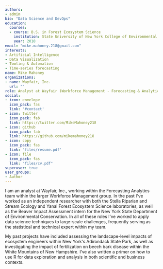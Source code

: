 ```yaml
---
authors:
- admin
bio: "Data Science and DevOps"
education:
  courses:
  - course: B.S. in Forest Ecosystem Science
    institution: State University of New York College of Environmental Science and Forestry
    year: 2018
email: "mike.mahoney.218@gmail.com"
interests:
- Artificial Intelligence
- Data Visualization 
- Tooling & Automation
- Time-series forecasting
name: Mike Mahoney
organizations:
- name: Wayfair, Inc.
  url: ""
role: Analyst at Wayfair (Workforce Management - Forecasting & Analytics)
social:
- icon: envelope
  icon_pack: fas
  link: '#contact'
- icon: twitter
  icon_pack: fab
  link: https://twitter.com/MikeMahoney218
- icon: github
  icon_pack: fab
  link: https://github.com/mikemahoney218
- icon: copy
  icon_pack: fas
  link: "files/resume.pdf"
- icon: file
  icon_pack: fas
  link: "files/cv.pdf"
superuser: true
user_groups:
- Author
---
```


I am an analyst at Wayfair, Inc., working within the Forecasting Analytics team within the larger Workforce Management group. In the past I've worked as an independent researcher with both the Stella Riparian and Stream Ecology and Yanai Forest Ecosystem Science laboratories, as well as the Beaver Impact Assessment intern for the New York State Department of Environmental Conservation. In all of these roles I've worked to apply data science techniques to large-scale challenges, frequently serving as the statistical and technical expert within my team.

My past projects have included assessing the landscape-level impacts of ecosystem engineers within New York's Adirondack State Park, as well as investigating the impact of fertilization on beech bark disease within the White Mountains of New Hampshire. I've also written a primer on how to use R for data exploration and analysis in both scientific and business contexts.
